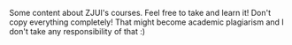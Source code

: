 Some content about ZJUI's courses. Feel free to take and learn it!
Don't copy everything completely! That might become academic plagiarism and I don't take any responsibility of that :)
